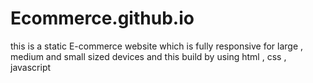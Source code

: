 # Ecommerce.github.io
this is a static E-commerce website which is fully responsive for large , medium and small sized devices and this build by using html , css , javascript
